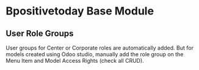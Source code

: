 # Bpositivetoday Base Module

## User Role Groups

User groups for Center or Corporate roles are automatically added. But for models created using Odoo studio, manually
add the role group on the Menu Item and Model Access Rights (check all CRUD). 
